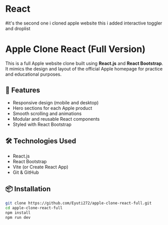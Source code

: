 # React 

#it's the second one i cloned apple website this i added interactive toggler and droplist

# Apple Clone React (Full Version)

This is a full Apple website clone built using **React.js** and **React Bootstrap**.  
It mimics the design and layout of the official Apple homepage for practice and educational purposes.

## 🚀 Features

- Responsive design (mobile and desktop)
- Hero sections for each Apple product
- Smooth scrolling and animations
- Modular and reusable React components
- Styled with React Bootstrap

## 🛠️ Technologies Used

- React.js
- React Bootstrap
- Vite (or Create React App)
- Git & GitHub

## 📦 Installation

```bash
git clone https://github.com/Eyuti272/apple-clone-react-full.git
cd apple-clone-react-full
npm install
npm run dev
